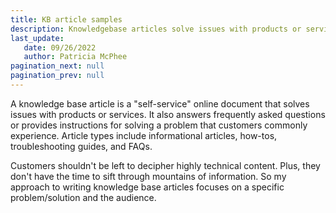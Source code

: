 ```yaml
---
title: KB article samples
description: Knowledgebase articles solve issues with products or services. Customers should not be left to decipher highly technical content. Plus, they don't have the time to sift through mountains of information. My approach to writing knowledgebase articles is by focusing on a specific problem/solution and the audience. 
last_update: 
   date: 09/26/2022
   author: Patricia McPhee
pagination_next: null
pagination_prev: null
---
```


A knowledge base article is a "self-service" online document that solves issues with products or services. It also answers frequently asked questions or provides instructions for solving a problem that customers commonly experience. Article types include informational articles, how-tos, troubleshooting guides, and FAQs.

Customers shouldn't be left to decipher highly technical content. Plus, they don't have the time to sift through mountains of information. So my approach to writing knowledge base articles focuses on a specific problem/solution and the audience.  